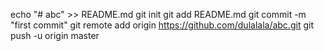 echo "# abc" >> README.md
git init
git add README.md
git commit -m "first commit"
git remote add origin https://github.com/dulalala/abc.git
git push -u origin master